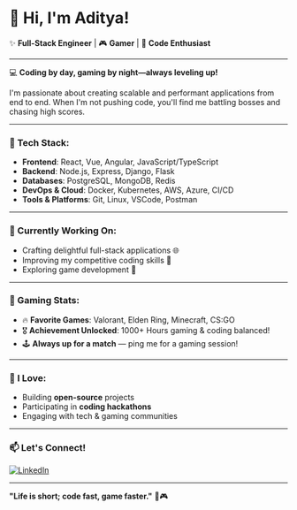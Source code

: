 # 👋 Hi, I'm Aditya!

✨ **Full-Stack Engineer** | 🎮 **Gamer** | 🚀 **Code Enthusiast**

---

💻 **Coding by day, gaming by night—always leveling up!**  

I'm passionate about creating scalable and performant applications from end to end. When I'm not pushing code, you'll find me battling bosses and chasing high scores.

---

### 🔧 Tech Stack:
- **Frontend**: React, Vue, Angular, JavaScript/TypeScript
- **Backend**: Node.js, Express, Django, Flask
- **Databases**: PostgreSQL, MongoDB, Redis
- **DevOps & Cloud**: Docker, Kubernetes, AWS, Azure, CI/CD
- **Tools & Platforms**: Git, Linux, VSCode, Postman

---

### 🚩 Currently Working On:
- Crafting delightful full-stack applications 🌐
- Improving my competitive coding skills 🧩
- Exploring game development 🎲

---

### 🎯 Gaming Stats:
- 🔥 **Favorite Games**: Valorant, Elden Ring, Minecraft, CS:GO
- 🎖️ **Achievement Unlocked**: 1000+ Hours gaming & coding balanced!
- 🕹️ **Always up for a match** — ping me for a gaming session!

---

### 🌱 I Love:
- Building **open-source** projects
- Participating in **coding hackathons**
- Engaging with tech & gaming communities

---

### 📫 Let's Connect!
[![LinkedIn](https://img.shields.io/badge/LinkedIn-0077B5?style=flat-square&logo=linkedin&logoColor=white)]([https://linkedin.com/in/yourprofile](https://www.linkedin.com/in/aditya-kanozia-a2179521b/))

---

**"Life is short; code fast, game faster."** 🚀🎮

